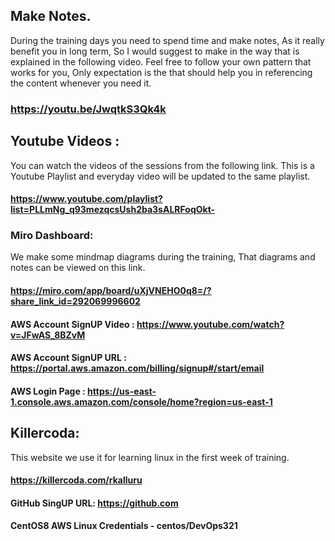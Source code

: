 ## Make Notes.
During the training days you need to spend time and make notes, As it really benefit you in long term, So I would suggest to make in the way that is explained in the following video.
Feel free to follow your own pattern that works for you, Only expectation is the that should help you in referencing the content whenever you need it.

### https://youtu.be/JwqtkS3Qk4k

## Youtube Videos : 
You can watch the videos of the sessions from the following link. This is a Youtube Playlist and everyday video will be updated to the same playlist.

#### https://www.youtube.com/playlist?list=PLLmNg_q93mezqcsUsh2ba3sALRFoqOkt-

### Miro Dashboard:
We make some mindmap diagrams during the training, That diagrams and notes can be viewed on this link.

#### https://miro.com/app/board/uXjVNEHO0q8=/?share_link_id=292069996602

#### AWS Account SignUP Video :	 https://www.youtube.com/watch?v=JFwAS_8BZvM
#### AWS Account SignUP URL :	   https://portal.aws.amazon.com/billing/signup#/start/email
#### AWS Login Page : https://us-east-1.console.aws.amazon.com/console/home?region=us-east-1

## Killercoda:

This website we use it for learning linux in the first week of training.

#### https://killercoda.com/rkalluru

#### GitHub SingUP URL: https://github.com



#### CentOS8 AWS Linux Credentials - centos/DevOps321
